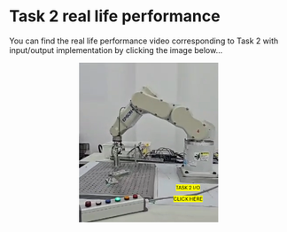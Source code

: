 # Task 2 real life performance 
You can find the real life performance video corresponding to Task 2 with input/output implementation by clicking the image below...
<div align="center">
  <a href="https://youtu.be/4yHiSuFff-s?si=QaaNWPT4YXu65hca">
    <img src="https://raw.githubusercontent.com/MiguelGaona-sys/Final-project-introduction-to-robotics/main/Introduction%20To%20Robotics%20Tutorial/PNGs/Task2_I_O.png" alt="Task 2 I/O" style="width:50%; max-width:300px;">
  </a>
</div>

